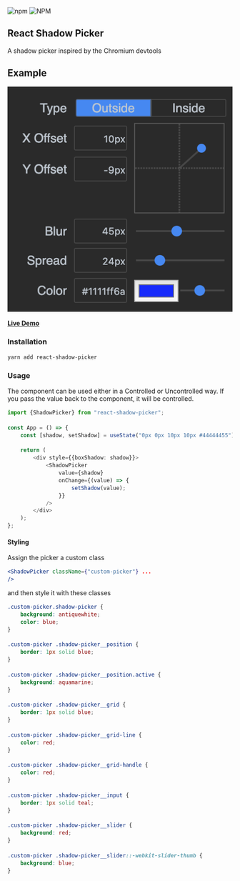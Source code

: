 ![npm](https://img.shields.io/npm/v/react-shadow-picker) ![NPM](https://img.shields.io/npm/l/react-shadow-picker)

## React Shadow Picker

A shadow picker inspired by the Chromium devtools

## Example

![Demo](https://raw.githubusercontent.com/duiker101/react-shadow-picker/master/docs/demo.png)

[**Live Demo**](https://react-shadow-picker.vercel.app)

### Installation

```sh
yarn add react-shadow-picker
```

### Usage

The component can be used either in a Controlled or Uncontrolled way.
If you pass the value back to the component, it will be controlled.

```typescript jsx
import {ShadowPicker} from "react-shadow-picker";

const App = () => {
    const [shadow, setShadow] = useState("0px 0px 10px 10px #44444455");

    return (
        <div style={{boxShadow: shadow}}>
            <ShadowPicker
                value={shadow}
                onChange={(value) => {
                    setShadow(value);
                }}
            />
        </div>
    );
};
```

#### Styling

Assign the picker a custom class

```jsx
<ShadowPicker className={"custom-picker"} ...
/>
```

and then style it with these classes

```css
.custom-picker.shadow-picker {
    background: antiquewhite;
    color: blue;
}

.custom-picker .shadow-picker__position {
    border: 1px solid blue;
}

.custom-picker .shadow-picker__position.active {
    background: aquamarine;
}

.custom-picker .shadow-picker__grid {
    border: 1px solid blue;
}

.custom-picker .shadow-picker__grid-line {
    color: red;
}

.custom-picker .shadow-picker__grid-handle {
    color: red;
}

.custom-picker .shadow-picker__input {
    border: 1px solid teal;
}

.custom-picker .shadow-picker__slider {
    background: red;
}

.custom-picker .shadow-picker__slider::-webkit-slider-thumb {
    background: blue;
}
```
